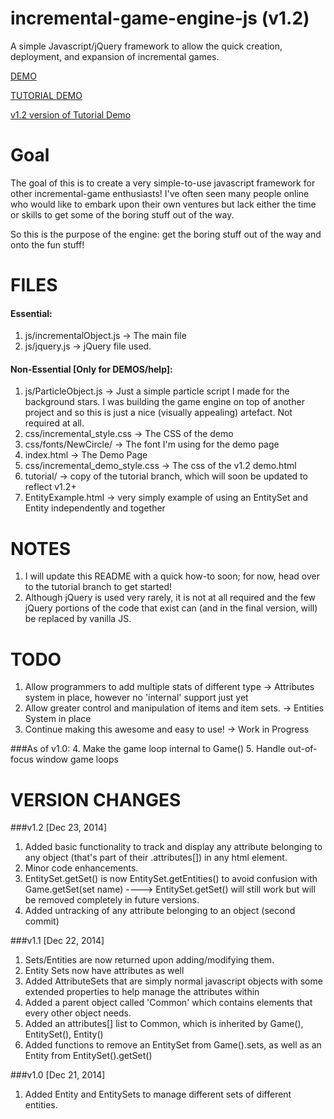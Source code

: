 incremental-game-engine-js (v1.2)
==========================

A simple Javascript/jQuery framework to allow the quick creation, deployment, and expansion of incremental games.

[DEMO](http://aldo111.github.io/incremental-game-engine-js/ "v1.0")

[TUTORIAL DEMO](http://aldo111.github.io/incremental-game-engine-js/tutorial/demo.html "Demo made with tutorial")

[v1.2 version of Tutorial Demo](http://aldo111.github.io/incremental-game-engine-js/demo.html "v1.2")


Goal
====
The goal of this is to create a very simple-to-use javascript framework for other incremental-game enthusiasts! I've often seen many people online who would like to embark upon their own ventures but lack either the time or skills to get some of the boring stuff out of the way.

So this is the purpose of the engine: get the boring stuff out of the way and onto the fun stuff!


FILES
====

#### Essential:
1. js/incrementalObject.js -> The main file
2. js/jquery.js -> jQuery file used. 

#### Non-Essential [Only for DEMOS/help]:
1. js/ParticleObject.js -> Just a simple particle script I made for the background stars. I was building the game engine on top of another project and so this is just a nice (visually appealing) artefact. Not required at all.
2. css/incremental_style.css -> The CSS of the demo
3. css/fonts/NewCircle/ -> The font I'm using for the demo page
4. index.html -> The Demo Page
5. css/incremental_demo_style.css -> The css of the v1.2 demo.html
6. tutorial/ -> copy of the tutorial branch, which will soon be updated to reflect v1.2+
7. EntityExample.html -> very simply example of using an EntitySet and Entity independently and together



NOTES
====
1. I will update this README with a quick how-to soon; for now, head over to the tutorial branch to get started!
2. Although jQuery is used very rarely, it is not at all required and the few jQuery portions of the code that exist can (and in the final version, will) be replaced by vanilla JS.



TODO
====

1. Allow programmers to add multiple stats of different type -> Attributes system in place, however no 'internal' support just yet
2. Allow greater control and manipulation of items and item sets. -> Entities System in place
3. Continue making this awesome and easy to use! -> Work in Progress

###As of v1.0:
4. Make the game loop internal to Game()
5. Handle out-of-focus window game loops

VERSION CHANGES
====

###v1.2 [Dec 23, 2014]


1. Added basic functionality to track and display any attribute belonging to any object (that's part of their .attributes[]) in any html element.
2. Minor code enhancements.
3. EntitySet.getSet() is now EntitySet.getEntities() to avoid confusion with Game.getSet(set name) ----> EntitySet.getSet() will still work but will be removed completely in future versions.
4. Added untracking of any attribute belonging to an object (second commit) 

###v1.1 [Dec 22, 2014]

1. Sets/Entities are now returned upon adding/modifying them.
2. Entity Sets now have attributes as well
3. Added AttributeSets that are simply normal javascript objects with some extended properties to help manage the attributes within
4. Added a parent object called 'Common' which contains elements that every other object needs. 
5. Added an attributes[] list to Common, which is inherited by Game(), EntitySet(), Entity()
6. Added functions to remove an EntitySet from Game().sets, as well as an Entity from EntitySet().getSet()


###v1.0 [Dec 21, 2014]

1. Added Entity and EntitySets to manage different sets of different entities.




